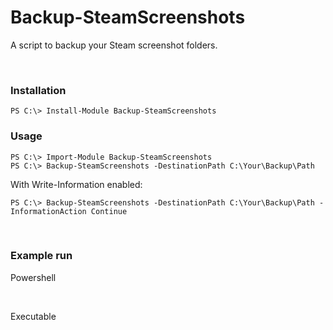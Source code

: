 # Backup-SteamScreenshots
A script to backup your Steam screenshot folders.

<br/>

### Installation
```
PS C:\> Install-Module Backup-SteamScreenshots
```

### Usage
```
PS C:\> Import-Module Backup-SteamScreenshots
PS C:\> Backup-SteamScreenshots -DestinationPath C:\Your\Backup\Path
```

With Write-Information enabled:
```
PS C:\> Backup-SteamScreenshots -DestinationPath C:\Your\Backup\Path -InformationAction Continue
```

<br/>

### Example run

Powershell



<br/>

Executable






